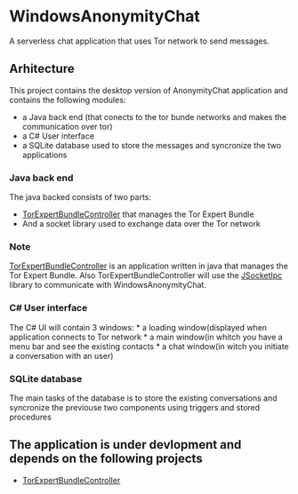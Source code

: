 

# WindowsAnonymityChat
A  serverless chat application that uses Tor network to send messages.

## Arhitecture 

This project contains the desktop version of AnonymityChat application and contains the following modules:
  *  a Java back end (that conects to the tor bunde networks and makes the communication over tor)
  * a C# User interface 
  * a SQLite database used to store the messages and syncronize the two applications
 
### Java back end
The java backed consists of two parts:
* [TorExpertBundleController](https://github.com/batsw/TorExpertBundleController) that manages the Tor Expert Bundle
* And a socket library used to exchange data over the Tor network
### Note
[TorExpertBundleController](https://github.com/batsw/TorExpertBundleController) is an application written in java that manages the Tor Expert Bundle. Also TorExpertBundleController will use the [JSocketIpc](https://github.com/batsw/JSocketIpc) library to communicate with  WindowsAnonymityChat.

 ### C# User interface
  The C# UI will contain 3 windows:
    * a loading window(displayed when application connects to Tor network
    * a main window(in whitch you have a menu bar and see the existing contacts
    * a chat window(in witch you initiate a conversation with an user) 
    
 ### SQLite database
 The main tasks of the database is to store the existing conversations and syncronize the previouse two components using triggers and stored procedures 


## The application is under devlopment and depends on the following projects
* [TorExpertBundleController](https://github.com/batsw/TorExpertBundleController) 
